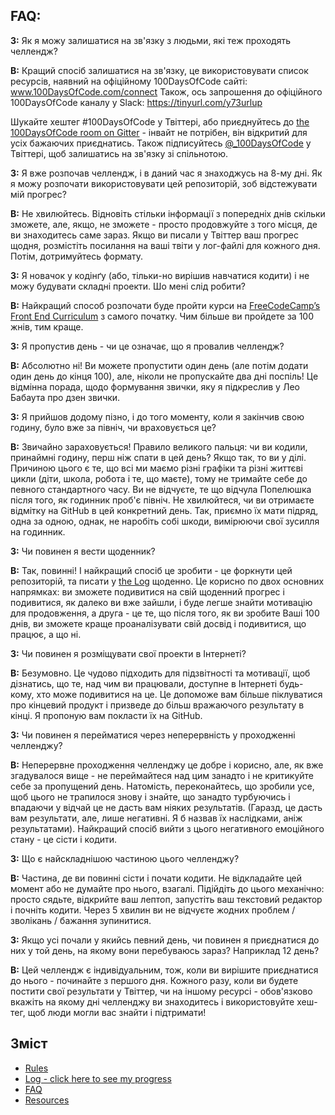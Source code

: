 ## FAQ:

**З:** Як я можу залишатися на зв'язку з людьми, які теж проходять челлендж?

**В:** Кращий спосіб залишатися на зв'язку, це використовувати список ресурсів, наявний на офіційному 100DaysOfCode сайті: www.100DaysOfCode.com/connect
Також, ось запрошення до офіційного 100DaysOfCode каналу у Slack: https://tinyurl.com/y73urlup

Шукайте хештег #100DaysOfCode у Твіттері, або приєднуйтесь до [the 100DaysOfCode room on Gitter](https://gitter.im/Kallaway/100DaysOfCode) - інвайт не потрібен, він відкритий для усіх бажаючих приєднатись. Також підписуйтесь [@_100DaysOfCode](https://twitter.com/_100DaysOfCode) у Твіттері, щоб залишатись на зв'язку зі спільнотою.

**З:** Я вже розпочав челлендж, і в даний час я знаходжусь на 8-му дні. Як я можу розпочати використовувати цей репозиторій, зоб відстежувати мій прогрес?

**В:** Не хвилюйтесь. Відновіть стільки інформації з попередніх днів скільки зможете, але, якщо, не зможете - просто продовжуйте з того місця, де ви знаходитесь саме зараз. Якщо ви писали у Твіттер ваш прогрес щодня, розмістіть посилання на ваші твіти у лог-файлі для кожного дня. Потім, дотримуйтесь формату.

**З:** Я новачок у кодінґу (або, тільки-но вирішив навчатися кодити) і не можу будувати складні проекти. Шо мені слід робити?

**В:** Найкращий способ розпочати буде пройти курси на [FreeCodeCamp’s Front End Curriculum](https://www.freecodecamp.com/) з самого початку. Чим більше ви пройдете за 100 жнів, тим краще.

**З:** Я пропустив день - чи це означає, що я провалив челлендж?

**В:** Абсолютно ні! Ви можете  пропустити один день (але потім додати один день до кінця 100), але, ніколи не пропускайте два дні поспіль! Це відмінна порада, щодо формування звички, яку я підкреслив у Лео Бабаута про дзен звички.

**З:** Я прийшов додому пізно, і до того моменту, коли я закінчив свою годину, було вже за північ, чи враховується це?

**В:** Звичайно зараховується! Правило великого пальця: чи ви кодили, принаймні годину, перш ніж спати в цей день? Якщо так, то ви у ділі.
Причиною цього є те, що всі ми маємо різні графіки та різні життєві цикли (діти, школа, робота і те, що маєте), тому не тримайте себе до певного стандартного часу. Ви не відчуєте, те що відчула Попелюшка після того, як годинник проб'є північ.
Не хвилюйтеся, чи ви отримаєте відмітку на GitHub в цей конкретний день. Так, приємно їх мати підряд, одна за одною, однак, не наробіть собі шкоди, вимірюючи свої зусилля на годинник.

**З:** Чи повинен я вести щоденник?

**В:** Так, повинні! І найкращий спосіб це зробити - це форкнути цей репозиторій, та писати у [the Log](log.md) щоденно. Це корисно по двох основних напрямках: ви зможете подивитися на свій щоденний прогрес і подивитися, як далеко ви вже зайшли, і буде легше знайти мотивацію для продовження, а друга - це те, що після того, як ви зробите Ваші 100 днів, ви зможете краще проаналізувати свій досвід і подивитися, що працює, а що ні.

**З:** Чи повинен я розміщувати свої проекти в Інтернеті?

**В:** Безумовно. Це чудово підходить для підзвітності та мотивації, щоб дізнатись, що те, над чим ви працювали, доступне в Інтернеті будь-кому, хто може подивитися на це. Це допоможе вам більше піклуватися про кінцевий продукт і призведе до більш вражаючого результату в кінці. Я пропоную вам покласти їх на GitHub.

**З:** Чи повинен я перейматися через неперервність у проходженні челленджу?

**В:** Неперервне проходження челленджу це добре і корисно, але, як вже згадувалося вище - не переймайтеся над цим занадто і не критикуйте себе за пропущений день. Натомість, переконайтесь,  що зробили усе, щоб цього не трапилося знову і знайте, що занадто турбуючись і впадаючи у відчай це не дасть вам ніяких результатів. (Гаразд, це дасть вам результати, але, лише негативні. Я б назвав їх наслідками, аніж результатами). Найкращий спосіб вийти з цього негативного емоційного стану - це сісти і кодити.

**З:** Що є найскладнішою частиною цього челленджу?

**В:** Частина, де ви повинні сісти і почати кодити. Не відкладайте цей момент або не думайте про нього, взагалі. Підійдіть до цього механічно: просто сядьте, відкрийте ваш лептоп, запустіть ваш текстовий редактор і почніть кодити. Через 5 хвилин ви не відчуєте жодних проблем / зволікань / бажання зупинитися.

**З:** Якщо усі почали у якийсь певний день, чи повинен я приєднатися до них у той день, на якому вони перебуваюсь зараз? Наприклад 12 день?

**В:** Цей челлендж є індивідуальним, тож, коли ви вирішите приєднатися до нього - починайте з першого дня. Кожного разу, коли ви будете постити свої результати у Твіттер, чи на іншому ресурсі - обов'язково вкажіть на якому дні челленджу ви знаходитесь і використовуйте хеш-тег, щоб люди могли вас знайти і підтримати!

## Зміст
* [Rules](rules.md)
* [Log - click here to see my progress](log.md)
* [FAQ](FAQ.md)
* [Resources](resources.md)
